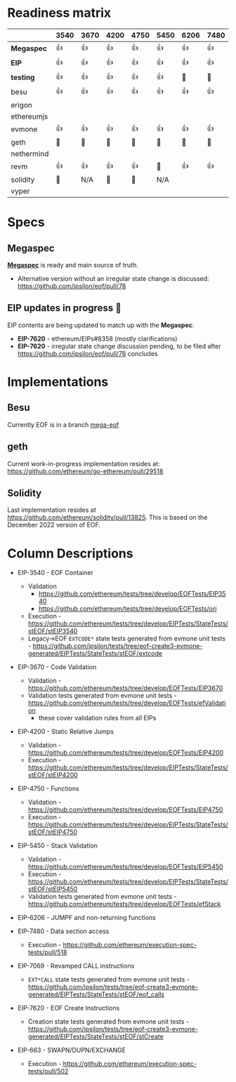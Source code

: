 # Readiness matrix

|              | 3540 | 3670 | 4200 | 4750 | 5450 | 6206 | 7480 | 7069 | 7620 | 663  |
|--------------|------|------|------|------|------|------|------|------|------|------|
| **Megaspec** | :+1: | :+1: | :+1: | :+1: | :+1: | :+1: | :+1: | :+1: | :+1: | :+1:  |
| **EIP**      | :+1: | :+1: | :+1: | :+1: | :+1: | :+1: | :+1: | :+1: | :+1: | :+1:  |
| **testing**  | :+1: | :+1: | :+1: | :+1: | :+1: | 🚧   | 🚧    | :+1: | :+1: |  🚧   |
| besu         | :+1: | :+1: | :+1: | :+1: | :+1: | :+1: | :+1: | :+1: | :+1: | :+1:  |
| erigon       |      |      |      |      |      |      |      |      |      |       |
| ethereumjs   |      |      |      |      |      |      |      |      |      |       |
| evmone       | :+1: | :+1: | :+1: | :+1: | :+1: | :+1: | :+1: | :+1: | 🚧   | :+1:  |
| geth         | 🚧   | 🚧    | 🚧   | 🚧   | 🚧    | 🚧   | 🚧   | 🚧    | 🚧   | 🚧    |
| nethermind   |      |      |      |      |      |      |      |      |      |       |
| revm         | :+1: | :+1: | :+1: | :+1: |  🚧  | :+1: | :+1: |  🚧   |  🚧  | :+1:  |
| solidity     | 🚧   | N/A  | 🚧    | 🚧   | N/A  |      |      |      |      |       |
| vyper        |      |      |      |      |      |      |      |      |      |       |

# Specs

## Megaspec

[**Megaspec**](./eof.md) is ready and main source of truth.

- Alternative version without an irregular state change is discussed: https://github.com/ipsilon/eof/pull/78

## EIP updates in progress 🚧

EIP contents are being updated to match up with the **Megaspec**:

- **EIP-7620** - ethereum/EIPs#8358 (mostly clarifications)
- **EIP-7620** - irregular state change discussion pending, to be filed after https://github.com/ipsilon/eof/pull/78 concludes

# Implementations

## Besu

Currently EOF is in a branch [mega-eof](https://github.com/hyperledger/besu/tree/mega-eof)

## geth

Current work-in-progress implementation resides at: https://github.com/ethereum/go-ethereum/pull/29518

## Solidity

Last implementation resides at https://github.com/ethereum/solidity/pull/13825.  This is based on the December 2022 version of EOF.

# Column Descriptions

* EIP-3540 - EOF Container
  * Validation
    * https://github.com/ethereum/tests/tree/develop/EOFTests/EIP3540
    * https://github.com/ethereum/tests/tree/develop/EOFTests/ori
  * Execution - https://github.com/ethereum/tests/tree/develop/EIPTests/StateTests/stEOF/stEIP3540
  * Legacy->EOF `EXTCODE*` state tests generated from evmone unit tests - https://github.com/ipsilon/tests/tree/eof-create3-evmone-generated/EIPTests/StateTests/stEOF/extcode

* EIP-3670 - Code Validation
  * Validation - https://github.com/ethereum/tests/tree/develop/EOFTests/EIP3670
  * Validation tests generated from evmone unit tests - https://github.com/ethereum/tests/tree/develop/EOFTests/efValidation
    * these cover validation rules from all EIPs

* EIP-4200 - Static Relative Jumps
  * Validation - https://github.com/ethereum/tests/tree/develop/EOFTests/EIP4200
  * Execution - https://github.com/ethereum/tests/tree/develop/EIPTests/StateTests/stEOF/stEIP4200

* EIP-4750 - Functions
  * Validation - https://github.com/ethereum/tests/tree/develop/EOFTests/EIP4750
  * Execution - https://github.com/ethereum/tests/tree/develop/EIPTests/StateTests/stEOF/stEIP4750

* EIP-5450 - Stack Validation
  * Validation - https://github.com/ethereum/tests/tree/develop/EOFTests/EIP5450
  * Execution - https://github.com/ethereum/tests/tree/develop/EIPTests/StateTests/stEOF/stEIP5450
  * Validation tests generated from evmone unit tests - https://github.com/ethereum/tests/tree/develop/EOFTests/efStack

* EIP-6206 - JUMPF and non-returning functions

* EIP-7480 - Data section access
  * Execution - https://github.com/ethereum/execution-spec-tests/pull/518

* EIP-7069 - Revamped CALL instructions
  * `EXT*CALL` state tests generated from evmone unit tests - https://github.com/ipsilon/tests/tree/eof-create3-evmone-generated/EIPTests/StateTests/stEOF/eof_calls

* EIP-7620 - EOF Create Instructions
  * Creation state tests generated from evmone unit tests - https://github.com/ipsilon/tests/tree/eof-create3-evmone-generated/EIPTests/StateTests/stEOF/stCreate

* EIP-663 - SWAPN/DUPN/EXCHANGE
  * Execution - https://github.com/ethereum/execution-spec-tests/pull/502
